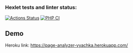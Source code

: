 ### Hexlet tests and linter status:
[![Actions Status](https://github.com/vyachka1001/php-project-lvl3/workflows/hexlet-check/badge.svg)](https://github.com/vyachka1001/php-project-lvl3/actions)
[![PHP CI](https://github.com/vyachka1001/php-project-lvl3/actions/workflows/php-ci.yml/badge.svg)](https://github.com/vyachka1001/php-project-lvl3/actions/workflows/php-ci.yml)

## Demo
Heroku link: https://page-analyzer-vyachka.herokuapp.com/